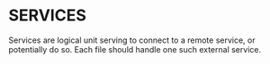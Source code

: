 # SERVICES
Services are logical unit serving to connect to a remote service, or potentially do so.
Each file should handle one such external service.